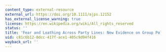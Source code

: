 ```yaml
---
content_type: external-resource
external_url: https://doi.org/10.1111/ajps.12152
has_external_license_warning: true
license: https://en.wikipedia.org/wiki/All_rights_reserved
status: ''
title: 'Fear and Loathing Across Party Lines: New Evidence on Group Polarization'
uid: c81c6b12-0dcc-417f-ace1-405c9d94f416
wayback_url: ''
---
```

